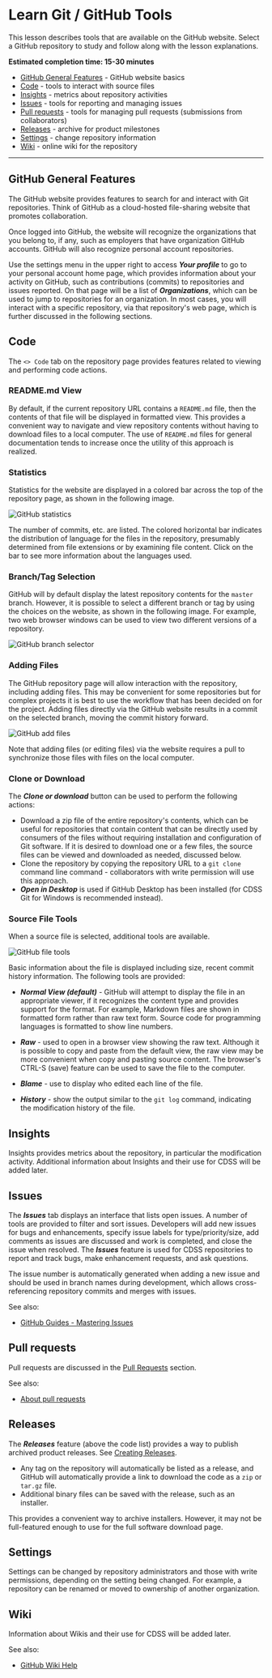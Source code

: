 # Learn Git / GitHub Tools #

This lesson describes tools that are available on the GitHub website.
Select a GitHub repository to study and follow along with the lesson explanations.

**Estimated completion time:  15-30 minutes**

* [GitHub General Features](#github-general-features) - GitHub website basics
* [Code](#code) - tools to interact with source files
* [Insights](#insights) - metrics about repository activities
* [Issues](#issues) - tools for reporting and managing issues
* [Pull requests](#pull-requests) - tools for managing pull requests (submissions from collaborators)
* [Releases](#releases) - archive for product milestones
* [Settings](#settings) - change repository information
* [Wiki](#wiki) - online wiki for the repository

-------------

## GitHub General Features ##

The GitHub website provides features to search for and interact with Git repositories.
Think of GitHub as a cloud-hosted file-sharing website that promotes collaboration.

Once logged into GitHub, the website will recognize the organizations that you belong to, if any, such as employers that
have organization GitHub accounts.
GitHub will also recognize personal account repositories.

Use the settings menu in the upper right to access ***Your profile*** to go to your personal account home page,
which provides information about your activity on GitHub, such as contributions (commits) to repositories
and issues reported.
On that page will be a list of ***Organizations***, which can be used to jump to repositories for an organization.
In most cases, you will interact with a specific repository, via that repository's web page, which is further discussed in the following sections.

## Code ##

The `<> Code` tab on the repository page provides features related to viewing and performing code actions.

### README.md View ###

By default, if the current repository URL contains a `README.md` file, then the contents of that file will be displayed in formatted view.
This provides a convenient way to navigate and view repository contents without having to download files to a local computer.
The use of `README.md` files for general documentation tends to increase once the utility of this approach is realized.

### Statistics ###

Statistics for the website are displayed in a colored bar across the top of the repository page, as shown in the following image.

![GitHub statistics](images/github-statistics.png)

The number of commits, etc. are listed.  The colored horizontal bar indicates the distribution of language for the files in the repository,
presumably determined from file extensions or by examining file content.
Click on the bar to see more information about the languages used.

### Branch/Tag Selection ###

GitHub will by default display the latest repository contents for the `master` branch.
However, it is possible to select a different branch or tag by using the choices on the website, as shown in the following image.
For example, two web browser windows can be used to view two different versions of a repository.

![GitHub branch selector](images/github-branch-selector.png)

### Adding Files ###

The GitHub repository page will allow interaction with the repository, including adding files. 
This may be convenient for some repositories but for complex projects it is best to use the workflow that has been decided on for the project.
Adding files directly via the GitHub website results in a commit on the selected branch, moving the commit history forward.

![GitHub add files](images/github-add-files.png)

Note that adding files (or editing files) via the website requires a pull to synchronize those files with files on the local computer.

### Clone or Download ###

The ***Clone or download*** button can be used to perform the following actions:

* Download a zip file of the entire repository's contents, which can be useful for repositories that contain content that
can be directly used by consumers of the files without requiring installation and configuration of Git software.
If it is desired to download one or a few files, the source files can be viewed and downloaded as needed, discussed below.
* Clone the repository by copying the repository URL to a `git clone` command line command - collaborators with write permission will use this approach.
* ***Open in Desktop*** is used if GitHub Desktop has been installed (for CDSS Git for Windows is recommended instead).

### Source File Tools ###

When a source file is selected, additional tools are available.

![GitHub file tools](images/github-file-tools.png)

Basic information about the file is displayed including size, recent commit history information.
The following tools are provided:

* ***Normal View (default)*** - GitHub will attempt to display the file in an appropriate viewer,
if it recognizes the content type and provides support for the format.
For example, Markdown files are shown in formatted form rather than raw text form.
Source code for programming languages is formatted to show line numbers.

* ***Raw*** - used to open in a browser view showing the raw text.  Although it is possible to copy and paste from the default view,
the raw view may be more convenient when copy and pasting source content.
The browser's CTRL-S (save) feature can be used to save the file to the computer.

* ***Blame*** - use to display who edited each line of the file.

* ***History*** - show the output similar to the `git log` command, indicating the modification history of the file.

## Insights ##

Insights provides metrics about the repository, in particular the modification activity.
Additional information about Insights and their use for CDSS will be added later.

## Issues ##

The ***Issues*** tab displays an interface that lists open issues.
A number of tools are provided to filter and sort issues.
Developers will add new issues for bugs and enhancements,
specify issue labels for type/priority/size, add comments as issues are discussed and work is completed,
and close the issue when resolved.
The ***Issues*** feature is used for CDSS repositories to report and track bugs, make enhancement requests, and
ask questions.

The issue number is automatically generated when adding a new issue
and should be used in branch names during development, which allows cross-referencing
repository commits and merges with issues.

See also:

* [GitHub Guides - Mastering Issues](https://guides.github.com/features/issues/)

## Pull requests ##

Pull requests are discussed in the [Pull Requests](../08c-lesson-pull-requests/lesson-pull-requests) section.

See also:

* [About pull requests](https://help.github.com/articles/about-pull-requests/)

## Releases ##

The ***Releases*** feature (above the code list) provides a way to publish archived product releases.
See [Creating Releases](https://help.github.com/articles/creating-releases/).

* Any tag on the repository will automatically be listed as a release, and GitHub will automatically
provide a link to download the code as a `zip` or `tar.gz` file.
* Additional binary files can be saved with the release, such as an installer.

This provides a convenient way to archive installers.
However, it may not be full-featured enough to use for the full software download page.

## Settings ##

Settings can be changed by repository administrators and those with write permissions, depending on the setting being changed.
For example, a repository can be renamed or moved to ownership of another organization.

## Wiki ##

Information about Wikis and their use for CDSS will be added later.

See also:

* [GitHub Wiki Help](https://help.github.com/categories/wiki/)

